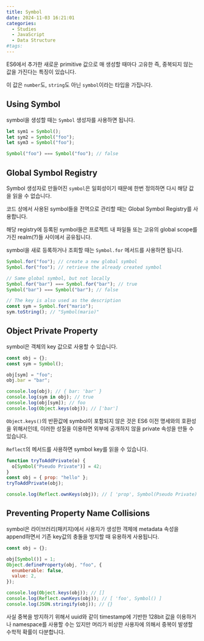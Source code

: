 ```yaml
---
title: Symbol
date: 2024-11-03 16:21:01
categories:
  - Studies
  - JavaScript
  - Data Structure
#tags:
---
```

ES6에서 추가한 새로운 primitive 값으로 매 생성할 때마다 고유한 즉, 중복되지 않는 값을 가진다는 특징이 있습니다.

이 값은 `number`도, `string`도 아닌 `symbol`이라는 타입을 가집니다.

## Using Symbol

symbol을 생성할 때는 `Symbol` 생성자를 사용하면 됩니다.

```js
let sym1 = Symbol();
let sym2 = Symbol("foo");
let sym3 = Symbol("foo");

Symbol("foo") === Symbol("foo"); // false
```

## Global Symbol Registry

Symbol 생성자로 만들어진 `symbol`은 일회성이기 때문에 한번 정의하면 다시 해당 값을 읽을 수 없습니다.

코드 상에서 사용된 symbol들을 전역으로 관리할 때는 Global Symbol Registry를 사용합니다.

해당 registry에 등록된 symbol들은 프로젝트 내 파일들 또는 고유의 global scope를 가진 realm(?)들 사이에서 공유됩니다.

symbol을 새로 등록하거나 조회할 때는 `Symbol.for` 메서드를 사용하면 됩니다.

```js
Symbol.for("foo"); // create a new global symbol
Symbol.for("foo"); // retrieve the already created symbol

// Same global symbol, but not locally
Symbol.for("bar") === Symbol.for("bar"); // true
Symbol("bar") === Symbol("bar"); // false

// The key is also used as the description
const sym = Symbol.for("mario");
sym.toString(); // "Symbol(mario)"
```

## Object Private Property

symbol은 객체의 key 값으로 사용할 수 있습니다.

```js
const obj = {};
const sym = Symbol();

obj[sym] = "foo";
obj.bar = "bar";

console.log(obj); // { bar: 'bar' }
console.log(sym in obj); // true
console.log(obj[sym]); // foo
console.log(Object.keys(obj)); // ['bar']
```

`Object.keys()`의 반환값에 symbol이 포함되지 않은 것은 ES6 이전 명세와의 호환성을 위해서인데, 이러한 성질을 이용하면 외부에 공개하지 않을 private 속성을 만들 수 있습니다.

`Reflect`의 메서드를 사용하면 symbol key를 읽을 수 있습니다.

```js
function tryToAddPrivate(o) {
  o[Symbol("Pseudo Private")] = 42;
}
const obj = { prop: "hello" };
tryToAddPrivate(obj);

console.log(Reflect.ownKeys(obj)); // [ 'prop', Symbol(Pseudo Private) ]
```

## Preventing Property Name Collisions

symbol은 라이브러리(패키지)에서 사용자가 생성한 객체에 metadata 속성을 append하면서 기존 key값의 충돌을 방지할 때 유용하게 사용됩니다.

```js
const obj = {};

obj[Symbol()] = 1;
Object.defineProperty(obj, "foo", {
  enumberable: false,
  value: 2,
});

console.log(Object.keys(obj)); // []
console.log(Reflect.ownKeys(obj)); // [ 'foo', Symbol() ]
console.log(JSON.stringify(obj)); // {}
```

사실 중복을 방지하기 위해서 uuid와 같이 timestamp에 기반한 128bit 값을 이용하거나 namespace를 사용할 수는 있지만 머리가 비상한 사용자에 의해서 중복이 발생할 수학적 확률이 다분합니다.
